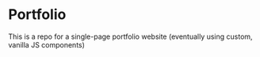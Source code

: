 # Portfolio
This is a repo for a single-page portfolio website (eventually using custom, vanilla JS components)
